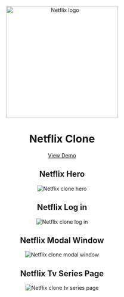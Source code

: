 <div align="center">
  <img src="https://github.com/user-attachments/assets/05a3efdb-3bc1-4add-95b8-479d0cb799fc" style='width: 300px;' alt="Netflix logo" />
  <h1>Netflix Clone</h1>
  <a href="https://netflix-clone-app.netlify.app/">View Demo</a>
  <h2>Netflix Hero</h2>
  <img src='https://github.com/user-attachments/assets/40dc22f9-26a5-48b7-afa4-700538a289d8' alt='Netflix clone hero' />
  <h2>Netflix Log in</h2>
  <img src='https://github.com/user-attachments/assets/d3eca0b8-26cd-4537-ae6d-cb52707bbfba' alt='Netflix clone log in' />
  <h2>Netflix Modal Window</h2>
  <img src='https://github.com/user-attachments/assets/823991c4-8f58-4302-b153-82d1e16b2a28' alt='Netflix clone modal window' />
  <h2>Netflix Tv Series Page</h2>
  <img src='https://github.com/user-attachments/assets/78af309c-afd2-4e61-834b-7ca7f5f89a7e' alt='Netflix clone tv series page' />
</div>
